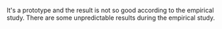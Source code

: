 It's a prototype and the result is not so good according to the empirical study. There are some unpredictable results during the empirical study.
